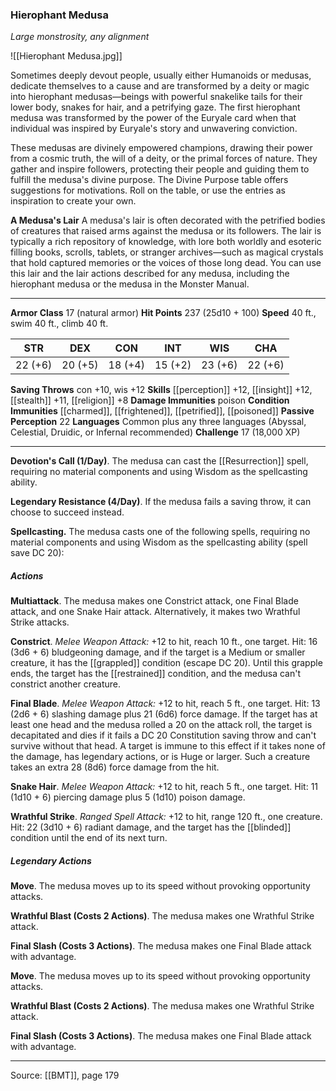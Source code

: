 ### Hierophant Medusa
_Large monstrosity, any alignment_

![[Hierophant Medusa.jpg]]

Sometimes deeply devout people, usually either Humanoids or medusas, dedicate themselves to a cause and are transformed by a deity or magic into hierophant medusas—beings with powerful snakelike tails for their lower body, snakes for hair, and a petrifying gaze. The first hierophant medusa was transformed by the power of the Euryale card when that individual was inspired by Euryale's story and unwavering conviction.

These medusas are divinely empowered champions, drawing their power from a cosmic truth, the will of a deity, or the primal forces of nature. They gather and inspire followers, protecting their people and guiding them to fulfill the medusa's divine purpose. The Divine Purpose table offers suggestions for motivations. Roll on the table, or use the entries as inspiration to create your own.




**A Medusa's Lair** A medusa's lair is often decorated with the petrified bodies of creatures that raised arms against the medusa or its followers. The lair is typically a rich repository of knowledge, with lore both worldly and esoteric filling books, scrolls, tablets, or stranger archives—such as magical crystals that hold captured memories or the voices of those long dead. You can use this lair and the lair actions described for any medusa, including the hierophant medusa or the medusa in the Monster Manual.





---

**Armor Class** 17 (natural armor)
**Hit Points** 237 (25d10 + 100)
**Speed** 40 ft., swim 40 ft., climb 40 ft.

| STR     | DEX     | CON     | INT     | WIS     | CHA     |
|---------|---------|---------|---------|---------|---------|
| 22 (+6) | 20 (+5) | 18 (+4) | 15 (+2) | 23 (+6) | 22 (+6) |

**Saving Throws** con +10, wis +12
**Skills** [[perception]] +12, [[insight]] +12, [[stealth]] +11, [[religion]] +8
**Damage Immunities** poison
**Condition Immunities** [[charmed]], [[frightened]], [[petrified]], [[poisoned]]
**Passive Perception** 22
**Languages** Common plus any three languages (Abyssal, Celestial, Druidic, or Infernal recommended)
**Challenge** 17 (18,000 XP)

---

**Devotion's Call (1/Day)**. The medusa can cast the [[Resurrection]] spell, requiring no material components and using Wisdom as the spellcasting ability.

**Legendary Resistance (4/Day)**. If the medusa fails a saving throw, it can choose to succeed instead.

**Spellcasting.** The medusa casts one of the following spells, requiring no material components and using Wisdom as the spellcasting ability (spell save DC 20):

##### Actions
**Multiattack**. The medusa makes one Constrict attack, one Final Blade attack, and one Snake Hair attack. Alternatively, it makes two Wrathful Strike attacks.

**Constrict**. _Melee Weapon Attack:_ +12 to hit, reach 10 ft., one target. Hit: 16 (3d6 + 6) bludgeoning damage, and if the target is a Medium or smaller creature, it has the [[grappled]] condition (escape DC 20). Until this grapple ends, the target has the [[restrained]] condition, and the medusa can't constrict another creature.

**Final Blade**. _Melee Weapon Attack:_ +12 to hit, reach 5 ft., one target. Hit: 13 (2d6 + 6) slashing damage plus 21 (6d6) force damage. If the target has at least one head and the medusa rolled a 20 on the attack roll, the target is decapitated and dies if it fails a DC 20 Constitution saving throw and can't survive without that head. A target is immune to this effect if it takes none of the damage, has legendary actions, or is Huge or larger. Such a creature takes an extra 28 (8d6) force damage from the hit.

**Snake Hair**. _Melee Weapon Attack:_ +12 to hit, reach 5 ft., one target. Hit: 11 (1d10 + 6) piercing damage plus 5 (1d10) poison damage.

**Wrathful Strike**. _Ranged Spell Attack:_ +12 to hit, range 120 ft., one creature. Hit: 22 (3d10 + 6) radiant damage, and the target has the [[blinded]] condition until the end of its next turn.

##### Legendary Actions
**Move**. The medusa moves up to its speed without provoking opportunity attacks.

**Wrathful Blast (Costs 2 Actions)**. The medusa makes one Wrathful Strike attack.

**Final Slash (Costs 3 Actions)**. The medusa makes one Final Blade attack with advantage.

**Move**. The medusa moves up to its speed without provoking opportunity attacks.

**Wrathful Blast (Costs 2 Actions)**. The medusa makes one Wrathful Strike attack.

**Final Slash (Costs 3 Actions)**. The medusa makes one Final Blade attack with advantage.


---

Source: [[BMT]], page 179